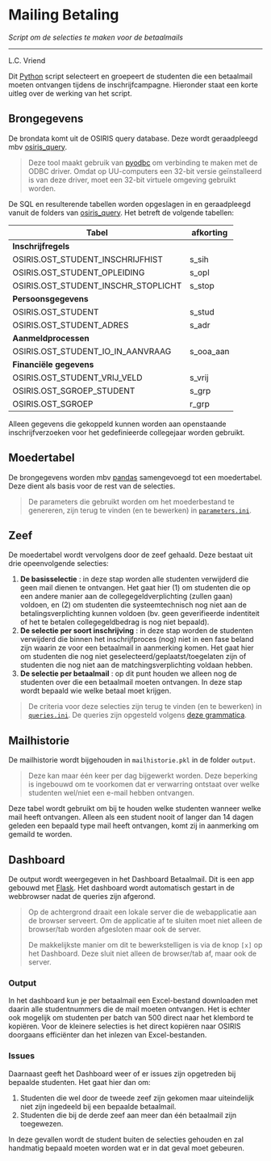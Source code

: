 # Mailing Betaling
*Script om de selecties te maken voor de betaalmails*
- - -
L.C. Vriend

Dit [Python](https://www.python.org/) script selecteert en groepeert de studenten die een betaalmail moeten ontvangen tijdens de inschrijfcampagne. Hieronder staat een korte uitleg over de werking van het script.

## Brongegevens
De brondata komt uit de OSIRIS query database. Deze wordt geraadpleegd mbv [osiris_query](https://github.com/uu-csa/osiris_query).

> Deze tool maakt gebruik van [pyodbc](https://github.com/mkleehammer/pyodbc/wiki) om verbinding te maken met de ODBC driver. Omdat op UU-computers een 32-bit versie geïnstalleerd is van deze driver, moet een 32-bit virtuele omgeving gebruikt worden.

De SQL en resulterende tabellen worden opgeslagen in en geraadpleegd vanuit de folders van [osiris_query](https://github.com/uu-csa/osiris_query). Het betreft de volgende tabellen:

| Tabel                               | afkorting |
| ----------------------------------- | --------- |
| **Inschrijfregels**                 |           |
| OSIRIS.OST_STUDENT_INSCHRIJFHIST    | s_sih     |
| OSIRIS.OST_STUDENT_OPLEIDING        | s_opl     |
| OSIRIS.OST_STUDENT_INSCHR_STOPLICHT | s_stop    |
| **Persoonsgegevens**                |           |
| OSIRIS.OST_STUDENT                  | s_stud    |
| OSIRIS.OST_STUDENT_ADRES            | s_adr     |
| **Aanmeldprocessen**                |           |
| OSIRIS.OST_STUDENT_IO_IN_AANVRAAG   | s_ooa_aan |
| **Financiële gegevens**             |           |
| OSIRIS.OST_STUDENT_VRIJ_VELD        | s_vrij    |
| OSIRIS.OST_SGROEP_STUDENT           | s_grp     |
| OSIRIS.OST_SGROEP                   | r_grp     |

Alleen gegevens die gekoppeld kunnen worden aan openstaande inschrijfverzoeken voor het gedefinieerde collegejaar worden gebruikt.

## Moedertabel
De brongegevens worden mbv [pandas](https://pandas.pydata.org/) samengevoegd tot een moedertabel. Deze dient als basis voor de rest van de selecties.

> De parameters die gebruikt worden om het moederbestand te genereren, zijn terug te vinden (en te bewerken) in [`parameters.ini`](https://github.com/uu-csa/mailing_betaling/blob/master/parameters.ini).

## Zeef
De moedertabel wordt vervolgens door de zeef gehaald. Deze bestaat uit drie opeenvolgende selecties:

1. **De basisselectie** : in deze stap worden alle studenten verwijderd die geen mail dienen te ontvangen. Het gaat hier (1) om studenten die op een andere manier aan de collegegeldverplichting (zullen gaan) voldoen, en (2) om studenten die systeemtechnisch nog niet aan de betalingsverplichting kunnen voldoen (bv. geen geverifieerde indentiteit of het te betalen collegegeldbedrag is nog niet bepaald).
1. **De selectie per soort inschrijving** : in deze stap worden de studenten verwijderd die binnen het inschrijfproces (nog) niet in een fase beland zijn waarin ze voor een betaalmail in aanmerking komen. Het gaat hier om studenten die nog niet geselecteerd/geplaatst/toegelaten zijn of studenten die nog niet aan de matchingsverplichting voldaan hebben.
1. **De selectie per betaalmail** : op dit punt houden we alleen nog de studenten over die een betaalmail moeten ontvangen. In deze stap wordt bepaald wie welke betaal moet krijgen.

> De criteria voor deze selecties zijn terug te vinden (en te bewerken) in [`queries.ini`](https://github.com/uu-csa/mailing_betaling/blob/master/queries.ini). De queries zijn opgesteld volgens [deze grammatica](https://pandas.pydata.org/pandas-docs/stable/user_guide/indexing.html#indexing-query).

## Mailhistorie
De mailhistorie wordt bijgehouden in `mailhistorie.pkl` in de folder `output`.

> Deze kan maar één keer per dag bijgewerkt worden. Deze beperking is ingebouwd om te voorkomen dat er verwarring ontstaat over welke studenten wel/niet een e-mail hebben ontvangen.

Deze tabel wordt gebruikt om bij te houden welke studenten wanneer welke mail heeft ontvangen. Alleen als een student nooit of langer dan 14 dagen geleden een bepaald type mail heeft ontvangen, komt zij in aanmerking om gemaild te worden.

## Dashboard
De output wordt weergegeven in het Dashboard Betaalmail. Dit is een app gebouwd met [Flask](http://flask.pocoo.org/). Het dashboard wordt automatisch gestart in de webbrowser nadat de queries zijn afgerond.

> Op de achtergrond draait een lokale server die de webapplicatie aan de browser serveert. Om de applicatie af te sluiten moet niet alleen de browser/tab worden afgesloten maar ook de server.
>
>De makkelijkste manier om dit te bewerkstelligen is via de knop `[x]` op het Dashboard. Deze sluit niet alleen de browser/tab af, maar ook de server.

### Output
In het dashboard kun je per betaalmail een Excel-bestand downloaden met daarin alle studentnummers die de mail moeten ontvangen. Het is echter ook mogelijk om studenten per batch van 500 direct naar het klembord te kopiëren. Voor de kleinere selecties is het direct kopiëren naar OSIRIS doorgaans efficiënter dan het inlezen van Excel-bestanden.

### Issues
Daarnaast geeft het Dashboard weer of er issues zijn opgetreden bij bepaalde studenten. Het gaat hier dan om:

1. Studenten die wel door de tweede zeef zijn gekomen maar uiteindelijk niet zijn ingedeeld bij een bepaalde betaalmail.
1. Studenten die bij de derde zeef aan meer dan één betaalmail zijn toegewezen.

In deze gevallen wordt de student buiten de selecties gehouden en zal handmatig bepaald moeten worden wat er in dat geval moet gebeuren.
